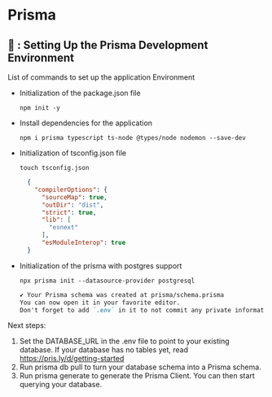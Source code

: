 # Prisma

## 🦄 : Setting Up the Prisma Development Environment

List of commands to set up the application Environment

- Initialization of the package.json file

  `npm init -y`

- Install dependencies for the application

  `npm i prisma typescript ts-node @types/node nodemon --save-dev`

- Initialization of tsconfig.json file

  `touch tsconfig.json`

  ```json
    {
      "compilerOptions": {
        "sourceMap": true,
        "outDir": "dist",
        "strict": true,
        "lib": [
          "esnext"
        ],
        "esModuleInterop": true
    }
  ```

- Initialization of the prisma with postgres support

  `npx prisma init --datasource-provider postgresql`

  ```md
  ✔ Your Prisma schema was created at prisma/schema.prisma
  You can now open it in your favorite editor.
  Don't forget to add `.env` in it to not commit any private information.
  ```

Next steps:

1. Set the DATABASE_URL in the .env file to point to your existing database. If your database has no tables yet, read <https://pris.ly/d/getting-started>
2. Run prisma db pull to turn your database schema into a Prisma schema.
3. Run prisma generate to generate the Prisma Client. You can then start querying your database.
